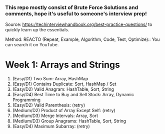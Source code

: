 ### This repo mostly consist of Brute Force Solutions and comments, hope it's useful to someone's interview prep!

Source: https://techinterviewhandbook.org/best-practice-questions/ to quickly learn up the essentials.

Method: REACTO (Repeat, Example, Algorithm, Code, Test, Optimize):: You can search it on YouTube.

# Week 1: Arrays and Strings
1. (Easy/D1) Two Sum:                                Array, HashMap
2. (Easy/D1) Contains Duplicate:                     Sort, HashMap / Set
3. (Easy/D2) Valid Anagram:                          HashTable, Sort, String
4. (Easy/D4) Best Time to Buy and Sell Stock:        Array, Dynamic Programming
5. (Easy/D2) Valid Parenthesis:                      (retry)
6. (Medium/D2) Product of Array Except Self:         (retry)
7. (Medium/D3) Merge Intervals:                      Array, Sort
8. (Medium/D3) Group Anagrams:                       HashTable, Sort, String
9. (Easy/D4) Maximum Subarray:                       (retry)
